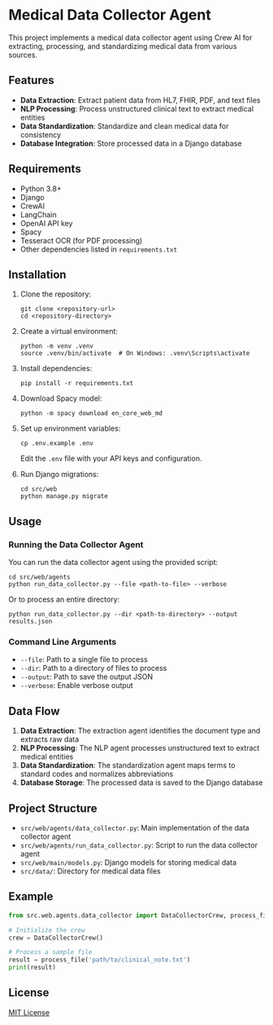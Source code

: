 # Medical Data Collector Agent

This project implements a medical data collector agent using Crew AI for extracting, processing, and standardizing medical data from various sources.

## Features

- **Data Extraction**: Extract patient data from HL7, FHIR, PDF, and text files
- **NLP Processing**: Process unstructured clinical text to extract medical entities
- **Data Standardization**: Standardize and clean medical data for consistency
- **Database Integration**: Store processed data in a Django database

## Requirements

- Python 3.8+
- Django
- CrewAI
- LangChain
- OpenAI API key
- Spacy
- Tesseract OCR (for PDF processing)
- Other dependencies listed in `requirements.txt`

## Installation

1. Clone the repository:
   ```
   git clone <repository-url>
   cd <repository-directory>
   ```

2. Create a virtual environment:
   ```
   python -m venv .venv
   source .venv/bin/activate  # On Windows: .venv\Scripts\activate
   ```

3. Install dependencies:
   ```
   pip install -r requirements.txt
   ```

4. Download Spacy model:
   ```
   python -m spacy download en_core_web_md
   ```

5. Set up environment variables:
   ```
   cp .env.example .env
   ```
   Edit the `.env` file with your API keys and configuration.

6. Run Django migrations:
   ```
   cd src/web
   python manage.py migrate
   ```

## Usage

### Running the Data Collector Agent

You can run the data collector agent using the provided script:

```
cd src/web/agents
python run_data_collector.py --file <path-to-file> --verbose
```

Or to process an entire directory:

```
python run_data_collector.py --dir <path-to-directory> --output results.json
```

### Command Line Arguments

- `--file`: Path to a single file to process
- `--dir`: Path to a directory of files to process
- `--output`: Path to save the output JSON
- `--verbose`: Enable verbose output

## Data Flow

1. **Data Extraction**: The extraction agent identifies the document type and extracts raw data
2. **NLP Processing**: The NLP agent processes unstructured text to extract medical entities
3. **Data Standardization**: The standardization agent maps terms to standard codes and normalizes abbreviations
4. **Database Storage**: The processed data is saved to the Django database

## Project Structure

- `src/web/agents/data_collector.py`: Main implementation of the data collector agent
- `src/web/agents/run_data_collector.py`: Script to run the data collector agent
- `src/web/main/models.py`: Django models for storing medical data
- `src/data/`: Directory for medical data files

## Example

```python
from src.web.agents.data_collector import DataCollectorCrew, process_file

# Initialize the crew
crew = DataCollectorCrew()

# Process a sample file
result = process_file('path/to/clinical_note.txt')
print(result)
```

## License

[MIT License](LICENSE) 
